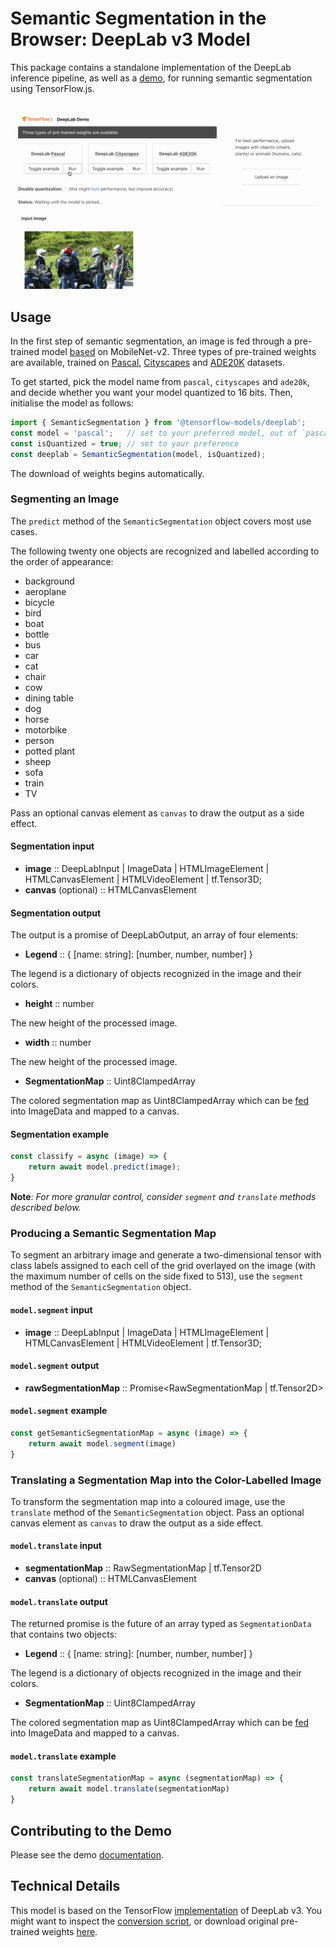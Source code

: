 # Semantic Segmentation in the Browser: DeepLab v3 Model

This package contains a standalone implementation of the DeepLab inference pipeline, as well as a [demo](./demo), for running semantic segmentation using TensorFlow.js.

![DeepLab Demo](./docs/deeplab-demo.gif)

## Usage

In the first step of semantic segmentation, an image is fed through a pre-trained model [based](https://github.com/tensorflow/models/blob/master/research/deeplab/g3doc/model_zoo.md) on MobileNet-v2. Three types of pre-trained weights are available, trained on [Pascal](http://host.robots.ox.ac.uk/pascal/VOC/), [Cityscapes](https://www.cityscapes-dataset.com) and [ADE20K](https://groups.csail.mit.edu/vision/datasets/ADE20K/) datasets.

To get started, pick the model name from `pascal`, `cityscapes` and `ade20k`, and decide whether you want your model quantized to 16 bits. Then, initialise the model as follows:

```typescript
import { SemanticSegmentation } from '@tensorflow-models/deeplab';
const model = 'pascal';   // set to your preferred model, out of `pascal`, `cityscapes` and `ade20k`
const isQuantized = true; // set to your preference
const deeplab = SemanticSegmentation(model, isQuantized);
```

The download of weights begins automatically.

### Segmenting an Image

The `predict` method of the `SemanticSegmentation` object covers most use cases.

The following twenty one objects are recognized and labelled according to the order of appearance:

* background
* aeroplane
* bicycle
* bird
* boat
* bottle
* bus
* car
* cat
* chair
* cow
* dining table
* dog
* horse
* motorbike
* person
* potted plant
* sheep
* sofa
* train
* TV

Pass an optional canvas element as `canvas` to draw the output as a side effect.

#### Segmentation input

* **image** :: DeepLabInput | ImageData | HTMLImageElement | HTMLCanvasElement | HTMLVideoElement | tf.Tensor3D;
* **canvas** (optional) :: HTMLCanvasElement

#### Segmentation output

The output is a promise of DeepLabOutput, an array of four elements:

* **Legend** :: { [name: string]: [number, number, number] }

The legend is a dictionary of objects recognized in the image and their colors.

* **height** :: number

The new height of the processed image.

* **width** :: number

The new height of the processed image.

* **SegmentationMap** :: Uint8ClampedArray

The colored segmentation map as Uint8ClampedArray which can be [fed](https://developer.mozilla.org/en-US/docs/Web/API/Canvas_API/Tutorial/Pixel_manipulation_with_canvas) into ImageData and mapped to a canvas.

#### Segmentation example

```typescript
const classify = async (image) => {
    return await model.predict(image);
}
```

**Note**: *For more granular control, consider `segment` and `translate` methods described below.*

### Producing a Semantic Segmentation Map

To segment an arbitrary image and generate a two-dimensional tensor with class labels assigned to each cell of the grid overlayed on the image (with the maximum number of cells on the side fixed to 513), use the `segment` method of the `SemanticSegmentation` object.

#### `model.segment` input

* **image** :: DeepLabInput | ImageData | HTMLImageElement | HTMLCanvasElement | HTMLVideoElement | tf.Tensor3D;

#### `model.segment` output

* **rawSegmentationMap** :: Promise<RawSegmentationMap | tf.Tensor2D>

#### `model.segment` example

```javascript
const getSemanticSegmentationMap = async (image) => {
    return await model.segment(image)
}
```

### Translating a Segmentation Map into the Color-Labelled Image

To transform the segmentation map into a coloured image, use the `translate` method of the `SemanticSegmentation` object. Pass an optional canvas element as `canvas` to draw the output as a side effect.

#### `model.translate` input

* **segmentationMap** :: RawSegmentationMap | tf.Tensor2D
* **canvas** (optional) :: HTMLCanvasElement

#### `model.translate` output

The returned promise is the future of an array typed as `SegmentationData` that contains two objects:

* **Legend** :: { [name: string]: [number, number, number] }

The legend is a dictionary of objects recognized in the image and their colors.

* **SegmentationMap** :: Uint8ClampedArray

The colored segmentation map as Uint8ClampedArray which can be [fed](https://developer.mozilla.org/en-US/docs/Web/API/Canvas_API/Tutorial/Pixel_manipulation_with_canvas) into ImageData and mapped to a canvas.

#### `model.translate` example

```javascript
const translateSegmentationMap = async (segmentationMap) => {
    return await model.translate(segmentationMap)
}
```

## Contributing to the Demo

Please see the demo [documentation](./demo/README.md).

## Technical Details

This model is based on the TensorFlow [implementation](https://github.com/tensorflow/models/tree/master/research/deeplab) of DeepLab v3. You might want to inspect the [conversion script](./convert_deeplab.sh), or download original pre-trained weights [here](https://github.com/tensorflow/models/blob/master/research/deeplab/g3doc/model_zoo.md).
